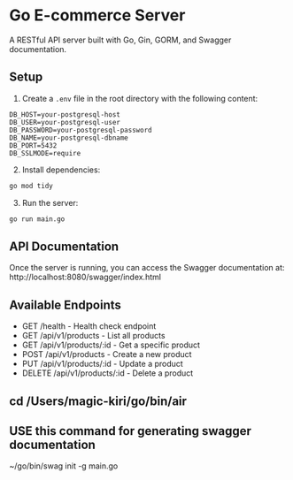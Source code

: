 # Go E-commerce Server

A RESTful API server built with Go, Gin, GORM, and Swagger documentation.

## Setup

1. Create a `.env` file in the root directory with the following content:
```env
DB_HOST=your-postgresql-host
DB_USER=your-postgresql-user
DB_PASSWORD=your-postgresql-password
DB_NAME=your-postgresql-dbname
DB_PORT=5432
DB_SSLMODE=require
```


2. Install dependencies:
```bash
go mod tidy
```

3. Run the server:
```bash
go run main.go
```

## API Documentation

Once the server is running, you can access the Swagger documentation at:
http://localhost:8080/swagger/index.html

## Available Endpoints

- GET /health - Health check endpoint
- GET /api/v1/products - List all products
- GET /api/v1/products/:id - Get a specific product
- POST /api/v1/products - Create a new product
- PUT /api/v1/products/:id - Update a product
- DELETE /api/v1/products/:id - Delete a product 

## cd /Users/magic-kiri/go/bin/air


## USE this command for generating swagger documentation
 ~/go/bin/swag init -g main.go

 